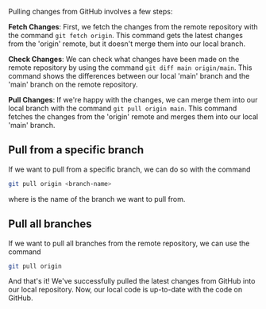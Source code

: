 Pulling changes from GitHub involves a few steps:

**Fetch Changes**: First, we fetch the changes from the remote repository with the command `git fetch origin`. This command gets the latest changes from the 'origin' remote, but it doesn't merge them into our local branch.

**Check Changes**: We can check what changes have been made on the remote repository by using the command `git diff main origin/main`. This command shows the differences between our local 'main' branch and the 'main' branch on the remote repository.

**Pull Changes**: If we're happy with the changes, we can merge them into our local branch with the command `git pull origin main`. This command fetches the changes from the 'origin' remote and merges them into our local 'main' branch.

## Pull from a specific branch

If we want to pull from a specific branch, we can do so with the command

```bash
git pull origin <branch-name>
```

where <branch-name> is the name of the branch we want to pull from.

## Pull all branches

If we want to pull all branches from the remote repository, we can use the command

```bash
git pull origin
```

And that's it! We've successfully pulled the latest changes from GitHub into our local repository. Now, our local code is up-to-date with the code on GitHub.
